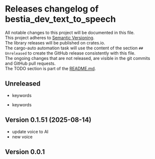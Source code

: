 # Releases changelog of bestia_dev_text_to_speech

All notable changes to this project will be documented in this file.  
This project adheres to [Semantic Versioning](https://semver.org/spec/v2.0.0.html).  
The library releases will be published on crates.io.  
The cargo-auto automation task will use the content of the section `## Unreleased` to create
the GitHub release consistently with this file.  
The ongoing changes that are not released, are visible in the git commits and GitHub pull requests.  
The TODO section is part of the [README.md](https://github.com/bestia-dev/bestia_dev_text_to_speech).  

## Unreleased

- keywords

- keywords

## Version 0.1.51 (2025-08-14)

- update voice to AI
- new voice

## Version 0.0.1
